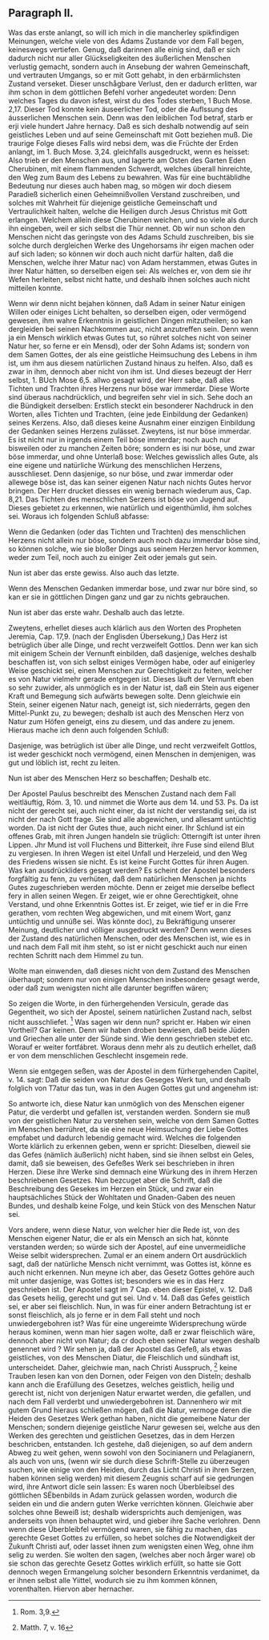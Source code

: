 
<!-- Seite 147 -->

Paragraph II.
-------------

Was das erste anlangt, so will ich mich in die
mancherley spikfindigen Meinungen, welche viele von
des Ádams Zustande vor dem Fall begen, keineswegs
vertiefen. Genug, daß darinnen alle einig sind,
daß er sich dadurch nicht nur aller Glückseligkeiten des
äußerlichen Menschen verlustig gemacht, sondern auch
in Ansebung der wahren Gemeinschaft, und vertrauten
Umgangs, so er mit Gott gehabt, in den erbärmlichsten
Zustand verseket. Dieser unschågbare Verlust,
den er dadurch erlitten, war ihm schon in dem göttlichen
Befehl vorher angedeutet worden: Denn welches
Tages du davon isfest, wirst du des Todes sterben,
1 Buch Mose. 2,17. Dieser Tod konnte kein äuseerlicher
Tod, oder die Auflssung des áusserlichen Menschen
sein. Denn was den leiblichen Tod betraf, starb
er erji viele hundert Jahre hernacy. Daß es sich deshalb
notwendig auf sein geistliches Leben und auf seine Gemeinschaft
mit Gott beziehen muß. Die traurige Folge
dieses Falls wird nebsi dem, was die Früchte der
Erden anlangt, im 1. Buch Mose. 3,24. gleichfalls ausgedruckt,
wenn es heisset: Also trieb er den Menschen
aus, und lagerte am Osten des Garten Eden
Cherubinen, mit einem flammenden Schwerdt,
welches überall hinreichte, den Weg zum Baum
des Lebens zu bewahren. Was für eine buchtäblidhe
Bedeutung nur dieses auch haben mag, so mögen
wir doch diesem Paradieß sicherlich einen Geheimnißvollen
Verstand zuschreiben, und solches mit Wahrheit
für diejenige geistliche Gemeinschaft und Vertraulichkeit
halten, welche die Heiligen durch Jesus Christus
mit Gott erlangen. Welchem allein diese Cherubinen
weichen, und so viele als durch ihn eingeben, weil
er sich selbst die Thür nennet. Ob wir nun schon den
Menschen nicht das geringste von des Adams Schuld zuschreiben,
bis sie solche durch dergleichen Werke des
Ungehorsams ihr eigen machen oder auf sich laden; so <!-- content-0116.xml --><!-- Seite 148 -->
können wir doch auch nicht darfür halten, daß die Menschen,
welche ihrer Matur nac) von Adam herstammen,
etwas Gutes in ihrer Natur hätten, so derselben eigen
sei: Als welches er, von dem sie ihr Wefen herleiten,
selbst nicht hatte, und deshalb ihnen solches auch nicht mitteilen
konnte.

Wenn wir denn nicht bejahen können, daß Adam in
seiner Natur einigen Willen oder einiges Licht behalten,
so derselben eigen, oder vermögend gewesen, ihm wahre
Erkenntnis in geistlichen Dingen mitzutheilen; so kan
dergleiden bei seinen Nachkommen auc, nicht anzutreffen
sein. Denn wenn ja ein Mensch wirklich etwas
Gutes tut, so rúhret solches nicht von seiner Natur her,
so ferne er ein Mensd), oder der Sohn Adams ist; sondern
von dem Samen Gottes, der als eine geistliche
Heimsuchung des Lebens in ihm ist, um ihm aus
diesem natürlichen Zustand hinaus zu helfen. Also, daß
es zwar in ihm, dennoch aber nicht von ihm ist. Und
dieses bezeugt der Herr selbst, 1. BUch Mose 6,5. allwo
gesagt wird, der Herr sabe, daß alles Tichten und
Trachten ihres Herzens nur böse war immerdar.
Diese Worte sind überaus nachdrücklich, und begreifen
sehr viel in sich. Sehe doch an die Bündigkeit derselben:
Erstlich steckt ein besonderer Nachdruck in den
Worten, alles Tichten und Trachten, (eine jede Einbildung
der Gedanken) seines Kerzens. Also, daß
dieses keine Ausnahm einer einzigen Einbildung der Gedanken
seines Herzens zulässet. Zweytens, ist nur
böse immerdar. Es ist nicht nur in irgends einem
Teil böse immerdar; noch auch nur bisweilen oder zu
manchen Zeiten böre; sondern es isi nur böse, und
zwar böse immerdar, und ohne Unterlaß bose: Welches
gewisslich alles Gute, als eine eigene und natürliche
Würkung des menschlichen Herzens, ausschlieset.
Denn dasjenige, so nur böse, und zwar immerdar oder
allewege böse ist, das kan seiner eigenen Natur nach<!-- Seite 149 -->
nichts Gutes hervor bringen. Der Herr drucket diesses
ein wenig bernach wiederum aus, Cap. 8,21.
Das Tichten des menschlichen Serzens ist böse von
Jugend auf. Dieses gebietet zu erkennen, wie natürlich
und eigenthümlid, ihm solches sei. Woraus ich
folgenden Schluß abfasse:

Wenn die Gedanken (oder das Tichten und Trachten)
des menschlichen Herzens nicht allein nur böse,
sondern auch noch dazu immerdar böse sind, so können
solche, wie sie bloßer Dings aus seinem Herzen hervor
kommen, weder zum Teil, noch auch zu einiger Zeit
oder jemals gut sein.

Nun ist aber das erste gewiss. Also auch das letzte.

Wenn des Menschen Gedanken immerdar bose,
und zwar nur böre sind, so kan er sie in göttlichen Dingen
ganz und gar zu nichts gebrauchen.

Nun ist aber das erste wahr. Deshalb
 auch das
letzte.

Zweytens, erhellet dieses auch klárlich aus den
Worten des Propheten Jeremia, Cap. 17,9. (nach
der Englisden Übersekung,) Das Herz ist betrüglich
über alle Dinge, und recht verzweifelt Gottlos.
Denn wer kan sich mit einigem Schein der Vernunft
einbilden, daß dasjenige, welches deshalb beschaffen ist,
von sich selbst einiges Vermögen habe, oder auf einigerley
Weise geschickt sei, einen Menschen zur Gerechtigkeit
zu feiten, welcher es von Natur vielmehr gerade
entgegen ist. Dieses läuft der Vernunft eben so sehr
zuwider, als unmöglich es in der Natur ist, daß ein
Stein aus eigener Kraft und Bemegung sich aufwärts
bewegen solte. Denn gleichwie ein Stein, seiner eigenen
Natur nach, geneigt ist, sich niederrárts, gegen
den Mittel-Punkt zu, zu bewegen; deshalb ist auch des
Menschen Herz von Natur zum Höfen geneigt, eins zu
diesem, und das andere zu jenem. Hieraus mache ich
denn auch folgenden Schluß:<!-- Seite 150 --><!-- content-0117.xml -->

Dasjenige, was betrüglich ist über alle Dinge,
und recht verzweifelt Gottlos, ist weder geschickt
noch vermögend, einen Menschen in demjenigen, was
gut und löblich ist, recht zu leiten.

Nun ist aber des Menschen Herz so beschaffen;
Deshalb
 etc.

Der Apostel Paulus beschreibt des Menschen Zustand
nach dem Fall weitläuftig, Róm. 3, 10. und
nimmet die Worte aus dem 14. und 53. Ps. Da ist
nicht der gerecht sei, auch nicht einer, da ist nicht
der verstandig sei, da ist nicht der nach Gott frage.
Sie sind alle abgewichen, und allesamt untüchtig
worden. Da ist nicht der Gutes thue,
auch nicht einer. Ihr Schlund ist ein offenes
Grab, mit ihren Jungen handeln sie trüglich:
Otterngift ist unter ihren Lippen. Jhr Mund ist
voll Fluchens und Bitterkeit, ihre Fuse sind eilend
Blut zu vergiesen. In ihren Wegen ist eitel Unfall
und Herzeleid, und den Weg des Friedens
wissen sie nicht. Es ist keine Furcht Gottes für
ihren Augen. Was kan ausdrückliders gesagt werden?
Es scheint der Apostel besonders forgfältig zu
fenn, zu verhüten, daß dem natürlichen Menschen ja
nichts Gutes zugeschrieben werden möchte. Denn er
zeiget mie derselbe beflect fery in allen seinen Wegen.
Er zeiget, wie er ohne Gerechtigkeit, ohne Verstand,
und ohne Erkenntnis Gottes ist. Er zeiget, wie tief
er in die Frre gerathen, vom rechten Weg abgewichen,
und mit einem Wort, ganz untüchtig und unnúße sei.
Was könnte doc), zu Bekräftigung unserer Meinung,
deutlicher und völliger ausgedruckt werden? Denn
wenn dieses der Zustand des natürlichen Menschen, oder
des Menschen ist, wie es in und nach dem Fall mit ihm
 steht, so ist er nicht geschickt auch nur einen rechten
Schritt nach dem Himmel zu tun.

Wolte man einwenden, daß dieses nicht von dem<!-- Seite 151 -->
Zustand des Menschen überhaupt; sondern nur
von einigen Menschen insbesondere gesagt werde,
oder daß zum wenigsten nicht alle darunter
begriffen wären;

So zeigen die Worte, in den fürhergehenden Versiculn,
gerade das Gegentheit, wo sich der Apostel, seinem
natürlichen Zustand nach, selbst nicht ausschliefet. [^k4r3]
Was sagen wir denn nun? spricht er. Haben wir
einen Vortheil? Gar keinen. Denn wir haben
droben bewiesen, daß beide Jüden und Griechen
alle unter der Sünde sind. Wie denn geschrieben
stebet etc. Worauf er weiter fortfábret. Woraus denn
mehr als zu deutlich erhellet, daß er von dem menschlichen
Geschlecht insgemein rede.

Wenn sie entgegen seßen, was der Apostel in dem
fürhergehenden Capitel, v. 14. sagt: Daß die seiden
von Natur des Geseges Werk tun, und deshalb
folglich von T7atur das tun, was in den Augen
Gottes gut und angenehm ist:

So antworte ich, diese Natur kan unmöglich von des
Menschen eigener Patur, die verderbt und gefallen
ist, verstanden werden. Sondern sie muß von der geistlichen
Natur zu verstehen sein, welche von dem Samen
Gottes im Menschen berrühret, da sie eine neue
Heimsuchung der Liebe Gottes empfabet und dadurch
lebendig gemacht wird. Welches die folgenden Worte
klärlich zu erkennen geben, wenn er spricht: Dieselben,
dieweil sie das Gefes (nämlich äußerlich) nicht
haben, sind sie ihnen selbst ein Geles, damit, daß
sie beweisen, des Gefeßes Werk sei beschrieben in
ihren Herzen. Diese ihre Werke sind demnach eine
Würkung des in ihrem Herzen beschriebenen Gesetzes.
Nun bezcuget aber die Schrift, daß die Beschreibung
des Gesekes im Herzen ein Stück, und zwar ein hauptsächliches
Stück der Wohltaten und Gnaden-Gaben
des neuen Bundes, und deshalb keine Folge, und kein
Stück von des Menschen Natur sei. <!-- Seite 152 --><!-- content-0119.xml -->

Vors andere, wenn diese Natur, von welcher hier die
Rede ist, von des Menschen eigener Natur, die er als
ein Mensch an sich hat, könnte verstanden werden; so
würde sich der Apostel, auf eine unvermeidliche Weise
selbit widersprechen. Zumal er an einem andern
Ort ausdrücklich sagt, daß der natürliche Mensch
nicht vernimmt, was Gottes ist, könne es auch
nicht erkennen. Nun meyne ich aber, das Gesetz
Gottes gehöre auch mit unter dasjenige, was Gottes
ist; besonders wie es in das Herz geschrieben ist.
Der Apostel sagt im 7 Cap. eben dieser Epistel, v. 12.
Daß das Gesets heilig, gerecht und gut sei. Und
v. 14. Daß das Gefes geistlich sei, er aber sei
fleischlich. Nun, in was für einer andern Betrachtung
ist er sonst fleischlich, als jo ferne er in dem Fall  steht
und noch unwiedergebohren ist? Was für eine ungereimte
Widersprechung würde heraus kominen, wenn
man hier sagen wolte, daß er zwar fleischlich wäre, dennoch
aber nicht von Natur; da cr doch eben seiner
Natur wegen deshalb genennet wird ? Wir sehen ja, daß
der Apostel das Gefeß, als etwas geistliches, von des
Menschen Diatur, die Fleischlich und sündhaft ist, unterscheidet.
Daher, gleichwie man, nach Christi Ausspruch, [^k4r4]
keine Trauben lesen kan von den Dornen,
oder Feigen von den Disteln; deshalb kann anch die Erafüllung
des Gesetzes, welches geistlich, heilig und gerecht
ist, nicht von derjenigen Natur erwartet werden, die gefallen,
und nach dem Fall verderbt und unwiedergebohren
ist. Dannenhero wir mit gutem Grund hieraus
schließen mögen, daß die Natur, vermoge deren die Heiden
des Gesetzes Werk gethan haben, nicht die gemeibene
Natur der Menschen; sondern diejenige geistliche
Narur gewesen sei, welche aus den Werken des
gerechten und geistlichen Gesetzes, das in dem Herzen
beschricben, entstanden. Ich gestehe, daß diejenigen,
so auf dem andern Abweg zu weit gehen, wenn sowohl<!-- Seite 153 -->
von den Socinianern und Pelagianern, als auch von
uns, (wenn wir sie durch diese Schrift-Stelle zu überzeugen
suchen, wie einige von den Heiden, durch das
Licht Christi in ihren Serzen, haben können selig werden)
mit diesem Zeugnis scharf auf sie gedrungen wird,
ihre Antwort dicle sein lassen: Es waren noch Überbleibsel
des göttlichen SËbenbilds in Adam zurück
gelassen worden, wodurch die seiden ein und die
andern guten Werke verrichten können. Gleichwie
aber solches ohne Beweiß ist; deshalb widersprichts
auch demjenigen, was anderseits von ihnen behauptet
wird, und gieber ihre Sache verlohren. Denn wenn
diese Überbleibfel vermögend waren, sie fähig zu machen,
das gerechte Geset Gottes zu erfüllen, so hebet
solches die Notwendigkeit der Zukunft Christi auf,
oder lasset ihnen zum wenigsten einen Weg, ohne ihm
selig zu werden. Sie wolten den sagen, (welches
aber noch årger ware) ob sie schon das gerechte Gesetz
Gottes wirklich erfüllt, so hatte sie Gott
dennoch wegen Ermangelung solcher besondern
Erkenntnis verdanimet, da er ihnen selbst alle
Yiittel, wodurch sie zu ihm kommen können,
vorenthalten. Hiervon aber hernacher.


[^k4r3]: Rom. 3,9.
[^k4r4]: Matth. 7, v. 16